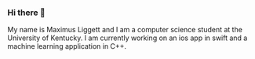 ### Hi there 👋

My name is Maximus Liggett and I am a computer science student at the University of Kentucky.
I am currently working on an ios app in swift and a machine learning application in C++.
<!--
**Mjli235/Mjli235** is a ✨ _special_ ✨ repository because its `README.md` (this file) appears on your GitHub profile.

Here are some ideas to get you started:

- 🔭 I’m currently working on ...
- 🌱 I’m currently learning ...
- 👯 I’m looking to collaborate on ...
- 🤔 I’m looking for help with ...
- 💬 Ask me about ...
- 📫 How to reach me: ...
- 😄 Pronouns: ...
- ⚡ Fun fact: ...
-->
